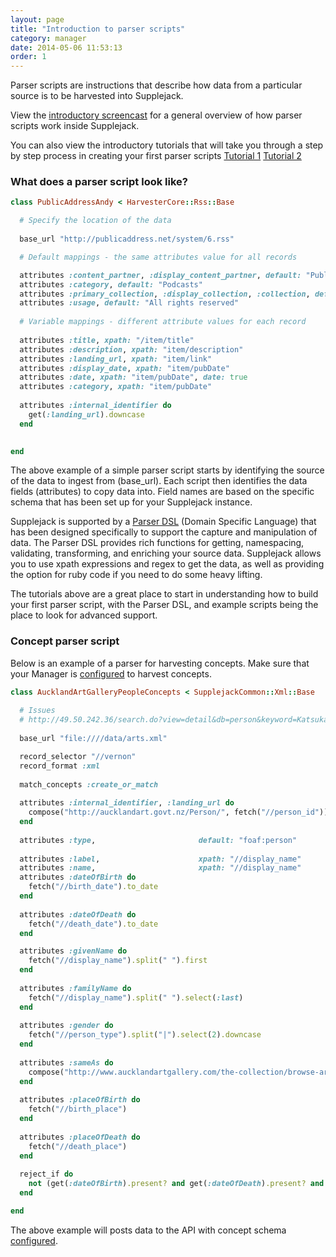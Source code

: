 ```yaml
---
layout: page
title: "Introduction to parser scripts"
category: manager
date: 2014-05-06 11:53:13
order: 1
---
```



Parser scripts are instructions that describe how data from a particular source is to be harvested into Supplejack. 

View the [introductory screencast](http://youtu.be/MLUURxcfcLc) for a general overview of how parser scripts work inside Supplejack. 

You can also view the introductory tutorials that will take you through a step by step process in creating your first parser scripts [Tutorial 1](https://drive.google.com/file/d/0B63EYVIeMWSfdThwRXhxcllwTVE/edit?usp=sharing) [Tutorial 2](https://drive.google.com/file/d/0B63EYVIeMWSfdERXYTJJYmR2cW8/edit?usp=sharing)

### What does a parser script look like?

```ruby 
class PublicAddressAndy < HarvesterCore::Rss::Base

  # Specify the location of the data
  
  base_url "http://publicaddress.net/system/6.rss"

  # Default mappings - the same attributes value for all records

  attributes :content_partner, :display_content_partner, default: "Public Address"
  attributes :category, default: "Podcasts"
  attributes :primary_collection, :display_collection, :collection, default: "Public Address Radio"
  attributes :usage, default: "All rights reserved"
  
  # Variable mappings - different attribute values for each record
  
  attributes :title, xpath: "/item/title"
  attributes :description, xpath: "item/description"
  attributes :landing_url, xpath: "item/link"
  attributes :display_date, xpath: "item/pubDate"
  attributes :date, xpath: "item/pubDate", date: true
  attributes :category, xpath: "item/pubDate"
  
  attributes :internal_identifier do
    get(:landing_url).downcase
  end

  
end
```

The above example of a simple parser script starts by identifying the source of the data to ingest from (base_url). Each script then identifies the data fields (attributes) to copy data into. Field names are based on the specific schema that has been set up for your Supplejack instance. 

Supplejack is supported by a [Parser DSL](/supplejack/manager/parser-dsl-domain-specific-language.html) (Domain Specific Language) that has been designed specifically to support the capture and manipulation of data. The Parser DSL provides rich functions for getting, namespacing, validating, transforming, and enriching your source data. Supplejack allows you to use xpath expressions and regex to get the data, as well as providing the option for ruby code if you need to do some heavy lifting.

The tutorials above are a great place to start in understanding how to build your first parser script, with the Parser DSL, and example scripts being the place to look for advanced support.

### Concept parser script

Below is an example of a parser for harvesting concepts. Make sure that your Manager is [configured](/supplejack/manager/concepts-configuration.html) to harvest concepts.

```ruby
class AucklandArtGalleryPeopleConcepts < SupplejackCommon::Xml::Base
  
  # Issues
  # http://49.50.242.36/search.do?view=detail&db=person&keyword=Katsukawa+Shunko
  
  base_url "file:////data/arts.xml"

  record_selector "//vernon"
  record_format :xml
  
  match_concepts :create_or_match
  
  attributes :internal_identifier, :landing_url do 
    compose("http://aucklandart.govt.nz/Person/", fetch("//person_id"))
  end
  
  attributes :type,                       default: "foaf:person"
  
  attributes :label,                      xpath: "//display_name"
  attributes :name,                       xpath: "//display_name"
  attributes :dateOfBirth do
    fetch("//birth_date").to_date
  end
  
  attributes :dateOfDeath do
    fetch("//death_date").to_date
  end

  attributes :givenName do
    fetch("//display_name").split(" ").first
  end
  
  attributes :familyName do
    fetch("//display_name").split(" ").select(:last)
  end
  
  attributes :gender do
    fetch("//person_type").split("|").select(2).downcase
  end
  
  attributes :sameAs do
    compose("http://www.aucklandartgallery.com/the-collection/browse-artists/", fetch("/person/@ext_id").first) # this page has a redirect
  end
  
  attributes :placeOfBirth do
    fetch("//birth_place")
  end
  
  attributes :placeOfDeath do
    fetch("//death_place")
  end
  
  reject_if do
    not (get(:dateOfBirth).present? and get(:dateOfDeath).present? and get(:familyName).present? and get(:givenName).present?)
  end 

end
```

The above example will posts data to the API with concept schema [configured](/supplejack/api/creating-schemas.html).